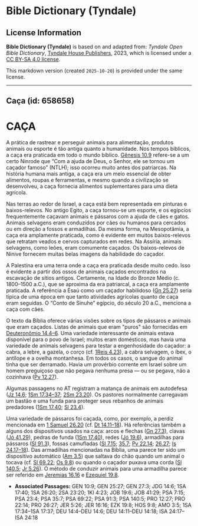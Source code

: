 # Bible Dictionary (Tyndale)

## License Information

**Bible Dictionary (Tyndale)** is based on and adapted from: _Tyndale Open Bible Dictionary_, [Tyndale House Publishers](https://tyndaleopenresources.com/), 2023, which is licensed under a [CC BY-SA 4.0 license](https://creativecommons.org/licenses/by-sa/4.0/legalcode.en).

This markdown version (created `2025-10-20`) is provided under the same license.



--------------------------------

## Caça (id: 658658)

CAÇA
====

A prática de rastrear e perseguir animais para alimentação, produtos animais ou esporte é tão antiga quanto a humanidade. Nos tempos bíblicos, a caça era praticada em todo o mundo bíblico. [Gênesis 10\.9](https://ref.ly/Gen10:9) refere\-se a um certo Ninrode que “Com a ajuda de Deus, o Senhor, ele se tornou um caçador famoso” (NTLH); isso ocorreu muito antes dos patriarcas. Na história humana mais antiga, a caça era um meio essencial de obter alimentos, roupas e ferramentas, e mesmo quando a civilização se desenvolveu, a caça fornecia alimentos suplementares para uma dieta agrícola.

Nas terras ao redor de Israel, a caça está bem representada em pinturas e baixos\-relevos. No antigo Egito, a caça tornou\-se um esporte, e os egípcios frequentemente caçavam animais e pássaros com a ajuda de cães e gatos. Animais selvagens eram conduzidos por cães ou humanos para cercados ou em direção a fossos e armadilhas. Da mesma forma, na Mesopotâmia, a caça era amplamente praticada, como é evidente em muitos baixos\-relevos que retratam veados e cervos capturados em redes. Na Assíria, animais selvagens, como leões, eram comumente caçados. Os baixos\-relevos de Nínive fornecem muitas belas imagens da habilidade do caçador.

A Palestina era uma terra onde a caça era praticada desde muito cedo. Isso é evidente a partir dos ossos de animais caçados encontrados na escavação de sítios antigos. Certamente, na Idade do Bronze Médio (c. 1800–1500 a.C.), que se aproxima da era patriarcal, a caça era amplamente praticada. A referência a Esaú como um caçador habilidoso ([Gn 25\.27](https://ref.ly/Gen25:27)) seria típica de uma época em que tanto atividades agrícolas quanto de caça eram seguidas. O “Conto de Sinuhe” egípcio, do século 20 a.C., menciona a caça com cães.

O texto da Bíblia oferece várias visões sobre os tipos de pássaros e animais que eram caçados. Listas de animais que eram "puros" são fornecidas em [Deuteronômio 14\.4–6](https://ref.ly/Deut14:4-Deut14:6). Uma variedade interessante de animais estava disponível para o povo de Israel; muitos eram domésticos, mas havia uma variedade de animais selvagens para testar a engenhosidade do caçador: a cabra, a lebre, a gazela, o corço (cf. [1Reis 4\.23](https://ref.ly/1Kgs4:23)), a cabra selvagem, o íbex, o antílope e a ovelha montanhesa. Em todos os casos, o sangue do animal tinha que ser derramado. Havia um provérbio corrente em Israel sobre um homem preguiçoso que não pegava nenhuma presa — ou se pegava, não a cozinhava ([Pv 12\.27](https://ref.ly/Prov12:27)).

Algumas passagens no AT registram a matança de animais em autodefesa ([Jz 14\.6](https://ref.ly/Judg14:6); [1Sm 17\.34–37](https://ref.ly/1Sam17:34-1Sam17:37); [2Sm 23\.20](https://ref.ly/2Sam23:20)). Os pastores normalmente carregavam um bastão e uma funda para proteger seus rebanhos de animais predadores ([1Sm 17\.40](https://ref.ly/1Sam17:40); [Sl 23\.4](https://ref.ly/Ps23:4)).

Uma variedade de pássaros foi caçada, como, por exemplo, a perdiz mencionada em [1 Samuel 26\.20](https://ref.ly/1Sam26:20) (cf. [Dt 14\.11–18](https://ref.ly/Deut14:11-Deut14:18)). Há referências também a alguns dos dispositivos usados na caça: arcos e flechas ([Gn 27\.3](https://ref.ly/Gen27:3)), clavas ([Jó 41\.29](https://ref.ly/Job41:29)), pedras de funda ([1Sm 17\.40](https://ref.ly/1Sam17:40)), redes ([Jó 19\.6](https://ref.ly/Job19:6)), armadilhas para pássaros ([Sl 91\.3](https://ref.ly/Ps91:3)), fossas camufladas ([Sl 7\.15](https://ref.ly/Ps7:15); [35\.7](https://ref.ly/Ps35:7); [Pv 22\.14](https://ref.ly/Prov22:14); [26\.27](https://ref.ly/Prov26:27); [Is 24\.17–18](https://ref.ly/Isa24:17-Isa24:18)). Das armadilhas mencionadas na Bíblia, uma parece ter sido um dispositivo automático ([Am 3\.5](https://ref.ly/Amos3:5)) que saltava do chão quando um animal o tocava (cf. [Sl 69\.22](https://ref.ly/Ps69:22); [Os 9\.8](https://ref.ly/Hos9:8)) ou quando o caçador puxava uma corda ([Sl 140\.5](https://ref.ly/Ps140:5); [Jr 5\.26](https://ref.ly/Jer5:26)). O método de conduzir animais para uma armadilha parece ser referido em [Jeremias 16\.16](https://ref.ly/Jer16:16) e [Ezequiel 19\.8](https://ref.ly/Ezek19:8).

* **Associated Passages:** GEN 10:9; GEN 25:27; GEN 27:3; JDG 14:6; 1SA 17:40; 1SA 26:20; 2SA 23:20; 1KI 4:23; JOB 19:6; JOB 41:29; PSA 7:15; PSA 23:4; PSA 35:7; PSA 69:22; PSA 91:3; PSA 140:5; PRO 12:27; PRO 22:14; PRO 26:27; JER 5:26; JER 16:16; EZK 19:8; HOS 9:8; AMO 3:5; 1SA 17:34–1SA 17:37; DEU 14:4–DEU 14:6; DEU 14:11–DEU 14:18; ISA 24:17–ISA 24:18

